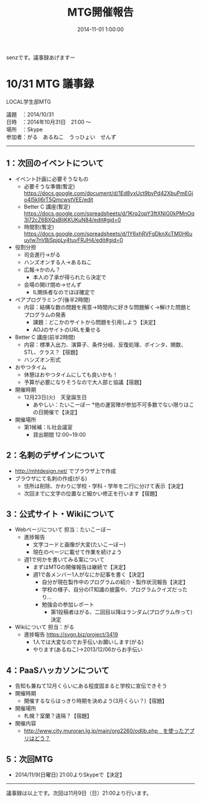 ﻿---
layout: post
title:  " MTG開催報告"
date:   2014-11-01 1:00:00
categories: MTG
---

senzです。議事録あげますー

# 10/31 MTG 議事録

LOCAL学生部MTG

議題　：2014/10/31  
日時　：2014年10月31日　21:00 ～  
場所　：Skype  
参加者：がる　あるねこ　うっひょい　せんず

----------------------------------------------------------------------

## 1：次回のイベントについて
* イベント計画に必要そうなもの
  * 必要そうな準備(暫定)
https://docs.google.com/document/d/1Ed8yxUct9bvPd42XbuPmEGjo4I5kll6rT5QmcwstVEE/edit
  * Better C 講座(暫定) https://docs.google.com/spreadsheets/d/1Krq2opY3ftXNjG0kPMnOq3I72cZ6BXQsBIiKKUKuN84/edit#gid=0
  * 時間割(暫定) https://docs.google.com/spreadsheets/d/1Y6xhRVFgDknXcTM0H6uuyIw7nVBjSpjpLy4tuvFRJH4/edit#gid=0
* 役割分担
  * 司会進行→がる
  * ハンズオンする人→あるねこ
  * 広報→かのん？
    * 本人の了承が得られたら決定で
  * 会場の開け閉め→せんず
    * IL関係者なのでほぼ確定で
* ペアプログラミング(後半2時間)
  * 内容：結構な数の問題を用意→時間内に好きな問題解く→解けた問題とプログラムの発表
    * 課題：どこかのサイトから問題を引用しよう【決定】
    * AOJのサイトのURLを乗せる
* Better C 講座(前半2時間)
  * 内容：標準入出力、演算子、条件分岐、反復処理、ポインタ、関数、STL、クラス？【宿題】
  * ハンズオン形式
* おやつタイム
  * 休憩はおやつタイムにしても良いかも！
  * 予算が必要になりそうなので大人部と協議【宿題】
* 開催時期
  * 12月23日(火)　天皇誕生日
    * あやしい：たいこーぼー
        *他の運営陣が参加不可多数でない限りはこの日開催で【決定】
* 開催場所
  * 第1候補：IL社会議室
    * 貸出期間 12:00~19:00


## 2：名刺のデザインについて
* http://mhtdesign.net/ でブラウザ上で作成
* ブラウザにて名刺の作成(がる)
  * 住所は削除、かわりに学校・学科・学年を二行に分けて表示【決定】
  * 次回までに文字の位置など細かい修正を行います【宿題】


## 3：公式サイト・Wikiについて
* Webページについて 担当：たいこーぼー
  * 進捗報告
    * 文字コードと画像が大変(たいこーぼー)
    * 現在のページに載せて作業を続けよう
  * 週1で何かを書いてみる案について
    * まずはMTGの開催報告は継続で【決定】
    * 週1で各メンバー1人がなにか記事を書く【決定】
      * 自分が現在製作中のプログラムの紹介・製作状況報告【決定】
      * 学校の様子、自分のIT知識の披露や、プログラムクイズだったり…
      * 勉強会の参加レポート
        * 第1投稿者はがる、二回目以降はランダム(プログラム作って)決定
* Wikiについて 担当：がる
  * 進捗報告 https://svgn.biz/project/3419
    * 1人では大変なのでお手伝いお願いします(がる)
    * やります(あるねこ)→2013/12/06からお手伝い


## 4：PaaSハッカソンについて
* 告知も兼ねて12月くらいにある程度固まると学校に宣伝できそう
* 開催時期
    * 開催するならはっきり時期を決めよう(3月くらい？)【宿題】
* 開催場所
    * 札幌？室蘭？遠隔？【宿題】
* 開催内容
    * http://www.city.muroran.lg.jp/main/org2260/odlib.php　を使ったアプリはどう？


## 5：次回MTG
* 2014/11/9(日曜日) 21:00よりSkypeで【決定】


---------------------------------------------------------------------


議事録は以上です。次回は11月9日（日）21:00より行います。